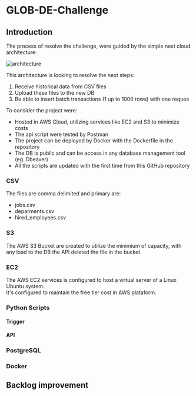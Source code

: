 # GLOB-DE-Challenge

## Introduction
The process of resolve the challenge, were guided by the simple next cloud architecture:

![architecture](https://i.imgur.com/bhl84Ak.png)

This architecture is looking to resolve the next steps:  
1. Receive historical data from CSV files
2. Upload these files to the new DB
3. Be able to insert batch transactions (1 up to 1000 rows) with one reques

To consider the project were:
* Hosted in AWS Cloud, utilizing services like EC2 and S3 to minimize costs
* The api script were tested by Postman
* The project can be deployed by Docker with the Dockerfile in the repository
* The DB is public and can be access in any database management tool (eg. Dbeaver)
* All the scripts are updated with the first time from this GitHub repository

### CSV
The files are comma delimited and primary are:
* jobs.csv
* deparments.csv
* hired_employees.csv

### S3
The AWS S3 Bucket are created to utilize the minimium of capacity, with any load to the DB the API deleted the file in the bucket.

### EC2
The AWS EC2 services is configured to host a virtual server of a Linux Ubuntu system.  
It's configured to maintain the free tier cost in AWS plataform.

### Python Scripts
#### Trigger
#### API

### PostgreSQL

### Docker


## Backlog improvement
